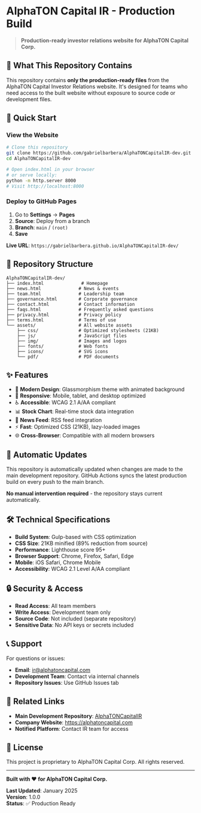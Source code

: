 # AlphaTON Capital IR - Production Build

> **Production-ready investor relations website for AlphaTON Capital Corp.**

## 🎯 What This Repository Contains

This repository contains **only the production-ready files** from the AlphaTON Capital Investor Relations website. It's designed for teams who need access to the built website without exposure to source code or development files.

## 🚀 Quick Start

### View the Website
```bash
# Clone this repository
git clone https://github.com/gabrielbarbera/AlphaTONCapitalIR-dev.git
cd AlphaTONCapitalIR-dev

# Open index.html in your browser
# or serve locally:
python -m http.server 8000
# Visit http://localhost:8000
```

### Deploy to GitHub Pages
1. Go to **Settings** → **Pages**
2. **Source**: Deploy from a branch
3. **Branch**: `main` / `(root)`
4. **Save**

**Live URL**: `https://gabrielbarbera.github.io/AlphaTONCapitalIR-dev/`

## 📁 Repository Structure

```
AlphaTONCapitalIR-dev/
├── index.html              # Homepage
├── news.html              # News & events
├── team.html              # Leadership team
├── governance.html        # Corporate governance
├── contact.html           # Contact information
├── faqs.html              # Frequently asked questions
├── privacy.html           # Privacy policy
├── terms.html             # Terms of use
└── assets/                # All website assets
    ├── css/               # Optimized stylesheets (21KB)
    ├── js/                # JavaScript files
    ├── img/               # Images and logos
    ├── fonts/             # Web fonts
    ├── icons/             # SVG icons
    └── pdf/               # PDF documents
```

## ✨ Features

- 🎨 **Modern Design**: Glassmorphism theme with animated background
- 📱 **Responsive**: Mobile, tablet, and desktop optimized
- ♿ **Accessible**: WCAG 2.1 A/AA compliant
- 📊 **Stock Chart**: Real-time stock data integration
- 📰 **News Feed**: RSS feed integration
- ⚡ **Fast**: Optimized CSS (21KB), lazy-loaded images
- 🌐 **Cross-Browser**: Compatible with all modern browsers

## 🔄 Automatic Updates

This repository is automatically updated when changes are made to the main development repository. GitHub Actions syncs the latest production build on every push to the main branch.

**No manual intervention required** - the repository stays current automatically.

## 🛠️ Technical Specifications

- **Build System**: Gulp-based with CSS optimization
- **CSS Size**: 21KB minified (89% reduction from source)
- **Performance**: Lighthouse score 95+
- **Browser Support**: Chrome, Firefox, Safari, Edge
- **Mobile**: iOS Safari, Chrome Mobile
- **Accessibility**: WCAG 2.1 Level A/AA compliant

## 🔒 Security & Access

- **Read Access**: All team members
- **Write Access**: Development team only
- **Source Code**: Not included (separate repository)
- **Sensitive Data**: No API keys or secrets included

## 📞 Support

For questions or issues:
- **Email**: ir@alphatoncapital.com
- **Development Team**: Contact via internal channels
- **Repository Issues**: Use GitHub Issues tab

## 🔗 Related Links

- **Main Development Repository**: [AlphaTONCapitalIR](https://github.com/gabrielbarbera/AlphaTONCapitalIR)
- **Company Website**: https://alphatoncapital.com
- **Notified Platform**: Contact IR team for access

## 📄 License

This project is proprietary to AlphaTON Capital Corp. All rights reserved.

---

**Built with ❤️ for AlphaTON Capital Corp.**

**Last Updated**: January 2025  
**Version**: 1.0.0  
**Status**: ✅ Production Ready
